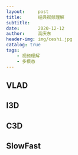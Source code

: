 ```yaml
---
layout:     post
title:      经典视频理解
subtitle:   
date:       2020-12-12
author:     高庆东
header-img: img/ceshi.jpg
catalog: true
tags:
    - 视频理解
    - 多模态
---
```



## VLAD

## I3D
## C3D
## SlowFast
